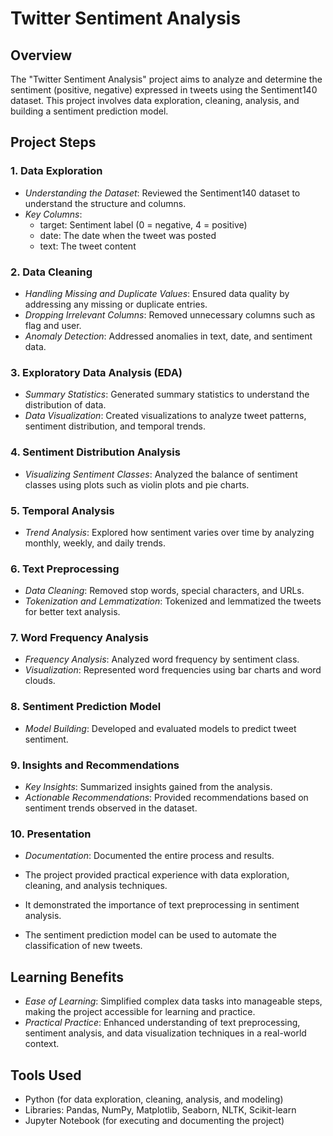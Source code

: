 # Twitter Sentiment Analysis

## Overview

The "Twitter Sentiment Analysis" project aims to analyze and determine the sentiment (positive, negative) expressed in tweets using the Sentiment140 dataset. This project involves data exploration, cleaning, analysis, and building a sentiment prediction model.

## Project Steps

### 1. Data Exploration
- *Understanding the Dataset*: Reviewed the Sentiment140 dataset to understand the structure and columns.
- *Key Columns*:
  - target: Sentiment label (0 = negative, 4 = positive)
  - date: The date when the tweet was posted
  - text: The tweet content

### 2. Data Cleaning
- *Handling Missing and Duplicate Values*: Ensured data quality by addressing any missing or duplicate entries.
- *Dropping Irrelevant Columns*: Removed unnecessary columns such as flag and user.
- *Anomaly Detection*: Addressed anomalies in text, date, and sentiment data.

### 3. Exploratory Data Analysis (EDA)
- *Summary Statistics*: Generated summary statistics to understand the distribution of data.
- *Data Visualization*: Created visualizations to analyze tweet patterns, sentiment distribution, and temporal trends.

### 4. Sentiment Distribution Analysis
- *Visualizing Sentiment Classes*: Analyzed the balance of sentiment classes using plots such as violin plots and pie charts.

### 5. Temporal Analysis
- *Trend Analysis*: Explored how sentiment varies over time by analyzing monthly, weekly, and daily trends.

### 6. Text Preprocessing
- *Data Cleaning*: Removed stop words, special characters, and URLs.
- *Tokenization and Lemmatization*: Tokenized and lemmatized the tweets for better text analysis.

### 7. Word Frequency Analysis
- *Frequency Analysis*: Analyzed word frequency by sentiment class.
- *Visualization*: Represented word frequencies using bar charts and word clouds.

### 8. Sentiment Prediction Model
- *Model Building*: Developed and evaluated models to predict tweet sentiment.

### 9. Insights and Recommendations
- *Key Insights*: Summarized insights gained from the analysis.
- *Actionable Recommendations*: Provided recommendations based on sentiment trends observed in the dataset.

### 10. Presentation
- *Documentation*: Documented the entire process and results.

- The project provided practical experience with data exploration, cleaning, and analysis techniques.
- It demonstrated the importance of text preprocessing in sentiment analysis.
- The sentiment prediction model can be used to automate the classification of new tweets.

## Learning Benefits

- *Ease of Learning*: Simplified complex data tasks into manageable steps, making the project accessible for learning and practice.
- *Practical Practice*: Enhanced understanding of text preprocessing, sentiment analysis, and data visualization techniques in a real-world context.

## Tools Used

- Python (for data exploration, cleaning, analysis, and modeling)
- Libraries: Pandas, NumPy, Matplotlib, Seaborn, NLTK, Scikit-learn
- Jupyter Notebook (for executing and documenting the project)
